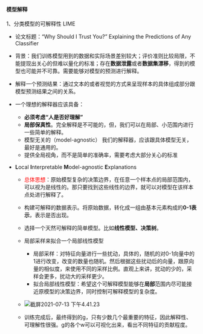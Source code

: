 #### 模型解释

1、分类模型的可解释性 LIME

+ 论文标题：“Why Should I Trust You?” Explaining the Predictions of Any Classifier

+ 背景：我们训练模型用到的数据和实际场景差别较大；评价准则比较局限，不能提现出关心的但难以量化的标准；存在**数据泄露**或者**数据集漂移**，得到的模型也可能并不可靠。需要能够对模型的预测进行解释。

+ 解释一个预测结果：通过文本的或者视觉的方式来呈现样本的具体组成部分跟模型预测结果之间的关系。

+ 一个理想的解释器应该具备：

  + **必须考虑“人是否好理解”**
  + **局部保真性**。完全解释是不可能的，但，我们可以在局部、小范围内进行一些简单的解释。
  + 模型无关的（model-agnostic） 我们的解释器，应该跟具体模型无关，最好是通用的。
  + 提供全局视角，而不是简单的准确率，需要考虑大部分关心的标准

+ **L**ocal **I**nterpretable **M**odel-agnostic **E**xplanations

  + <font color=red>总体思想</font>：原始模型复杂的决策边界，在任意一个样本点的局部范围内，可以视为是线性的。那只要找到这些线性的边界，就可以对模型在该样本点处进行解释了。
  + 构建可解释的数据表示。将原始数据，转化成一组由基本元素构成的**0-1表示**，表示是否出现。
  + 选择一个天然可解释的简单模型。比如**线性模型、决策树**。
  + 局部采样来拟合一个局部线性模型
    + 局部采样：对特征向量进行一些扰动，具体的，随机的对0-1向量中的1进行改变，改变的数量也随机。然后根据这些扰动后的向量，跟原向量的相似度，来使用不同的采样比例。直观上来讲，扰动的少的，采样会更多，扰动大的采样更少。
    + 拟合局部线性模型：希望这个可解释模型能够在**局部**范围内尽可能接近原模型的决策边界，同时控制可解释模型的复杂度。
  + ![截屏2021-07-13 下午4.41.23](https://tva1.sinaimg.cn/large/008i3skNgy1gsfewygz3xj30jt09y40m.jpg)

  + 训练完成后，最终得到的g，只有少数几个最重要的特征，因此解释性、可理解性很强。g的各个w可以可视化出来，看出不同特征的贡献程度。